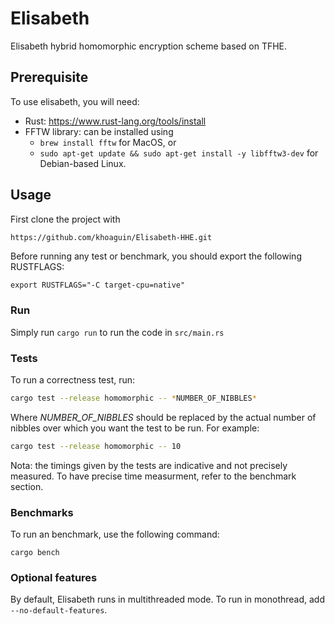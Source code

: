 # Elisabeth
Elisabeth hybrid homomorphic encryption scheme based on TFHE.

## Prerequisite

To use elisabeth, you will need: 
- Rust: https://www.rust-lang.org/tools/install  
- FFTW library: can be installed using 
    - `brew install fftw` for MacOS, or
    - `sudo apt-get update && sudo apt-get install -y libfftw3-dev` for Debian-based Linux.


## Usage
First clone the project with
```bash
https://github.com/khoaguin/Elisabeth-HHE.git
```

Before running any test or benchmark, you should export the following RUSTFLAGS:
```
export RUSTFLAGS="-C target-cpu=native"
```
### Run
Simply run `cargo run` to run the code in `src/main.rs`


### Tests
To run a correctness test, run:
```bash
cargo test --release homomorphic -- *NUMBER_OF_NIBBLES*
```
Where *NUMBER_OF_NIBBLES* should be replaced by the actual number of nibbles over which you want the test to be run. For example:
```bash
cargo test --release homomorphic -- 10
```
Nota: the timings given by the tests are indicative and not precisely measured. To have precise time measurment, refer to the benchmark section.

### Benchmarks
To run an benchmark, use the following command:
```
cargo bench
```
### Optional features
By default, Elisabeth runs in multithreaded mode. To run in monothread, add `--no-default-features`.

